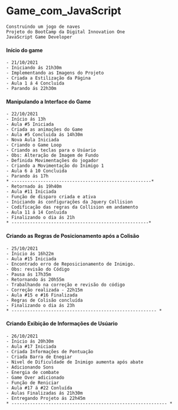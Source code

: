 # Game_com_JavaScript
    Construindo um jogo de naves
    Projeto do BootCamp da Digital Innovation One
    JavaScript Game Developer

#### Início do game
    - 21/10/2021
    - Iniciando ás 21h30m
    - Implementando as Imagens do Projeto 
    - Criada a Estilização da Página
    - Aula 1 á 4 Concluida
    - Parando ás 22h30m

#### Manipulando a Interface do Game
    - 22/10/2021
    - Início ás 13h
    - Aula #5 Iniciada
    - Criada as animações do Game 
    - Aula #5 Concluida ás 14h30m
    - Nova Aula Iniciada
    - Criando o Game Loop 
    - Criando as teclas para o Usúario
    - Obs: Alteração de Imagem de Fundo 
    - Definida Movimentações do jogador
    - Criando a Movimentação do Inimigo 1
    - Aula 6 á 10 Concluida
    - Parando ás 17h
    * -----------------------------------------------------*
    - Retornado ás 19h40m
    - Aula #11 Iniciada
    - Função de disparo criada e ativa
    - Iniciando ás configurações da Jquery Collision
    - Codificação das regras da Collision em andamento
    - Aula 11 á 14 Conluida
    - Finalizando o dia ás 21h
    * ----------------------------------------------------*

#### Criando as Regras de Posicionamento após a Colisão
    - 25/10/2021
    - Ínicio ás 16h22m
    - Aula #15 Iniciada
    - Encontrado erro de Reposicionamento de Inimigo.
    - Obs: revisão do Código
    - Pausa ás 17h35m
    - Retornando ás 20h55m
    - Trabalhando na correção e revisão do código
    - Correção realizada - 22h15m
    - Aula #15 e #16 Finalizada
    - Regras de Colisão concluída
    - Finalizando o dia ás 23h
    * ------------------------------------------------------- *

#### Criando Exibição de Informações de Usúario
    - 26/10/2021
    - Ínicio ás 20h30m
    - Aula #17 Iniciada
    - Criada Informações de Pontuação
    - Criada Barra de Enegiar
    - Nivel de Dificuldade de Inimigo aumenta após abate
    - Adicionando Sons
    - Energia de combate
    - Game Over adicionado
    - Função de Reniciar
    - Aula #17 á #22 Conluída
    - Aulas Finalizadas ás 21h30m
    - Entregando Projeto ás 22h45m
    * ----------------------------------------------------------- *

